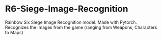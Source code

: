 # R6-Siege-Image-Recognition
Rainbow Six Siege Image Recognition model. Made with Pytorch. Recognizes the images from the game (ranging from Weapons, Characters to Maps)
